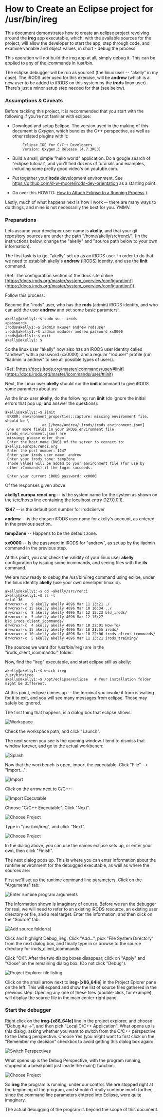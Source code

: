 # How to Create an Eclipse project for /usr/bin/ireg

This document demonstrates how to create an eclipse project revolving around the **ireg** app executable, which, with the available sources for the project, will allow the developer to start the app, step through code, and examine variable and object values, in short - debug the process.

This operation will not build the ireg app at all, simply debug it.  This can be applied to any of the icommands in /usr/bin.

The eclipse debugger will be run as yourself (the linux user -- "akelly" in my case).  The iRODS user used for this exercise, will be **andrew** (which is a new user to be added to iRODS on this system by the **irods** linux user). There's just a minor setup step needed for that (see below).


### Assumptions & Caveats ###

Before tackling this project, it is recommended that you start with the following if you're not familiar with eclipse:
* Download and setup Eclipse. The version used in the making of this document is *Oxygen*, which bundles the C++ perspective, as well as other related plugins with it:

~~~
		Eclipse IDE for C/C++ Developers
		Version: Oxygen.3 Release (4.7.3RC3)
~~~

* Build a small, simple "hello world" application.  Do a google search of "eclipse tutorial", and you'll find dozens of tutorials and examples, including some pretty good video's on youtube.com.


* Put together your **irods** development environment. See https://github.com/d-w-moore/irods-dev-orientation as a starting point. 

* Go over this HOWTO: [How to Attach Eclipse to a Running Process](https://github.com/andrew-irods/How-To/blob/master/Eclipse-attach-to-running-process.md) ). 

Lastly, much of what happens next is how I work -- there are many ways to do things, and mine is not necessarily the best for you.  YMMV. 

### Preparations 

Lets assume your developer user name is **akelly**, and that your git repository sources are under the path "/home/akelly/src/renci/".  (In the instructions below, change the "akelly" and "source path below to your own information).

The first task is to get "akelly" set up as an iRODS user. In order to do that we need to establish akelly's **andrew** (iRODS) identity, and use the **iinit** command. 

(Ref: The configuration section of the docs site online [https://docs.irods.org/master/system_overview/configuration/](https://docs.irods.org/master/system_overview/configuration/)).

Follow this process:
 
Become the "irods" user, who has the **rods** (admin) iRODS identity, and who can add the user **andrew** and set some basic paramters:

~~~
akelly@akelly1:~$ sudo su - irods
<password>
irods@akelly1:~$ iadmin mkuser andrew rodsuser
irods@akelly1:~$ iadmin moduser andrew password xx0000
irods@akelly1:~$ exit
akelly@akelly1: $
~~~

So the linux user "akelly" now also has an iRODS user identity called "andrew", with a password (xx0000), and a regular "roduser" profile (run "iiadmin lu andrew" to see all possible types of users).

(Ref: [https://docs.irods.org/master/icommands/user/#iinit](https://docs.irods.org/master/icommands/user/#iinit)

Next, the Linux user **akelly** should run the **iinit** icommand to give iRODS some paramters about us:

As the linux user **akelly**, do the following: run **iinit** (do ignore the initial errors that pop up, and answer the questions):

~~~
akelly@akelly1:~$ iinit
 ERROR: environment_properties::capture: missing environment file. should be \
                 at [/home/andrew/.irods/irods_environment.json]
 One or more fields in your iRODS environment file (irods_environment.json) are
 missing; please enter them.
 Enter the host name (DNS) of the server to connect to: akelly1.europa.renci.org
 Enter the port number: 1247
 Enter your irods user name: andrew
 Enter your irods zone: tempZone
 Those values will be added to your environment file (for use by
 other iCommands) if the login succeeds.

 Enter your current iRODS password: xx0000 
 ~~~

Of the responses given above:

**akelly1.europa.renci.org** -- is the system name for the system as shown on the /etc/hosts line containing the localhost entry (127.0.0.1).

**1247** -- is the default port number for irodsServer
	
**andrew** -- is the chosen iRODS user name for akelly's account, as entered in the previous section.
	
**tempZone** -- Happens to be the default zone.
	
**xx0000** -- Is the password in iRODS for "andrew", as set up by the iiadmin command in the previous step.

At this point, you can check the validity of your linux user **akelly**  configuration by issuing some icommands, and seeing files with the **ils** command.

We are now ready to debug the /usr/bin/ireg command using eclipe, under the linux identity **akelly** (use your own developer linux id).
 

~~~
akelly@akelly1:~$ cd ~akelly/src/renci
akelly@akelly1:~$ ls -l
total 36
drwxrwxr-x  9 akelly akelly 4096 Mar 11 13:21 ./
drwxrwxr-x 15 akelly akelly 4096 Mar 10 16:34 ../
drwxrwxr-x  8 akelly akelly 4096 Mar 12 15:23 bld_irods/
drwxrwxr-x  5 akelly akelly 4096 Mar 12 15:27 bld_irods_client_icommands/
drwxrwxr-x  4 akelly akelly 4096 Mar 10 22:01 How-To/
drwxrwxr-x 15 akelly akelly 4096 Mar 10 21:55 irods/
drwxrwxr-x 10 akelly akelly 4096 Mar 10 22:06 irods_client_icommands/
drwxrwxr-x  5 akelly akelly 4096 Mar 11 13:21 irods_training/
~~~

The sources we want (for /usr/bin/ireg) are in the "irods\_client\_icommands/" folder.  

Now, find the "ireg" executable, and start eclipse still as akelly:

~~~
akelly@akelly1:~$ which ireg
/usr/bin/ireg
akelly@akelly1:~$ /opt/eclipse/eclipse   # Your installation folder might be different.

~~~

At this point, eclipse comes up -- the terminal you invoke it from is waiting for it to exit, and you will see many messages from eclipse.  Those may safely be ignored.

The first thing that happens, is a dialog box that eclipse shows:

![Workspace](images/debug-icmds-image1.png "Choose a workspace for the irods user") 

Check the workspace path, and click "Launch".

The next screen you see is the opening window.  I tend to dismiss that window forever, and go to the actual workbench:

![Splash](images/debug-icmds-image1-1.png "Move on to the worksbench") 

Now that the workbench is open, import the executable.  Click "File" --> "Import...":

![Import](images/debug-icmds-image1-5.png "Import the executable /usr/bin/ireg") 

Click on the arrow next to C/C++:
 
![Import Executable](images/debug-icmds-image2.png "Choose C/C++ Executable") 

Choose "C/C++ Executable".  Click "Next". 

![Choose Project](images/debug-icmds-image3.png "Type in /usr/bin/ireg") 

Type in "/usr/bin/ireg", and click "Next".

![Choose Project](images/debug-icmds-image4.png "Enter project name and launch configuration") 

In the dialog above, you can use the names eclipse sets up, or enter your own, then click "Finish".

The next dialog pops up. This is where you can enter information about the runtime environment for the debugged executable, as well as where the sources are:

First we'll set up the runtime command line parameters.  Click on the "Arguments" tab:

![Enter runtime program arguments](images/debug-icmds-image6.png "Enter runtime program arguments") 

The information shown is imaginary of course.  Before we run the debugger for real, we will need to refer to an existing iRODS resource, an existing user directory or file, and a real target. Enter the information, and then click on the "Source" tab:

![Add source folder(s)](images/debug-icmds-image7.png "To view an enlarged image, right-click on the image and pick \"Open image in new tab\" ") 

Click and highlight Debug\_ireg.  Click "Add...", pick "File System Directory" from the next dialog box, and finally type in or browse to the source directory for irods_client_icommands.

Click "OK". After the two dialog boxes disappear, click on "Apply" and "Close" on the remaining dialog box.  (Do not click "Debug").

![Project Explorer file listing](images/debug-icmds-image8.png "Explorer File Listing") 

Click on the small arrow next to **ireg-[x86_64le]** in the Project Eplorer pane on the left.  This will expand and show the list of source files gathered in the previous step. Opening any one of these files (double-click, for example), will display the source file in the main center-right pane.

### Start the debugger

Right click on the **ireg-[x86_64le]** line in the project explorer, and choose "Debug As   ->", and then pick "Local C/C++ Application".  What opens up is this dialog, asking whether you want to switch from the C/C++ perspective to the Debug perspective.  Choose Yes (you might want to first click on the "Remember my decision" checkbox to avoid getting this dialog box again:

![Switch Perspectives](images/debug-icmds-image11.png "Switch Perspectives: click Yes") 

What opens up is the Debug Perspective, with the program running, stopped at a breakpoint just inside the main() function:

![Choose Project](images/debug-icmds-image12.png "To view an enlarged image, right-click on the image and pick \"Open image in new tab\" ") 

So **ireg** the program is running, under our control.  We are stopped right at the beginning of the program, and shouldn't really continue much further, since the command line parameters entered into Eclipse, were quite imaginary. 

The actual debugging of the program is beyond the scope of this document. 

